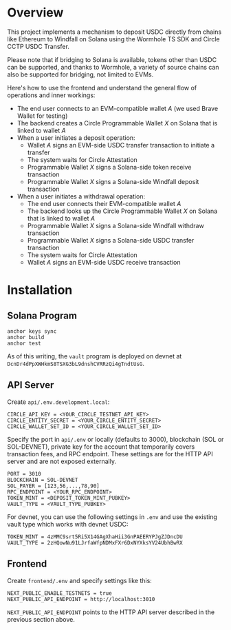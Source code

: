 # Overview

This project implements a mechanism to deposit USDC directly from chains like Ethereum to Windfall on Solana using the Wormhole TS SDK and Circle CCTP USDC Transfer.

Please note that if bridging to Solana is available, tokens other than USDC can be supported, and thanks to Wormhole, a variety of source chains can also be supported for bridging, not limited to EVMs.

Here's how to use the frontend and understand the general flow of operations and inner workings:

- The end user connects to an EVM-compatible wallet *A* (we used Brave Wallet for testing)
- The backend creates a Circle Programmable Wallet *X* on Solana that is linked to wallet *A*
- When a user initiates a deposit operation:
  - Wallet *A* signs an EVM-side USDC transfer transaction to initiate a transfer
  - The system waits for Circle Attestation
  - Programmable Wallet *X* signs a Solana-side token receive transaction
  - Programmable Wallet *X* signs a Solana-side Windfall deposit transaction
- When a user initiates a withdrawal operation:
  - The end user connects their EVM-compatible wallet *A*
  - The backend looks up the Circle Programmable Wallet *X* on Solana that is linked to wallet *A*
  - Programmable Wallet *X* signs a Solana-side Windfall withdraw transaction
  - Programmable Wallet *X* signs a Solana-side USDC transfer transaction
  - The system waits for Circle Attestation
  - Wallet *A* signs an EVM-side USDC receive transaction

# Installation

## Solana Program

```shell
anchor keys sync
anchor build
anchor test
```

As of this writing, the `vault` program is deployed on devnet at `DcnDr4dPpXWHkmS8TSXG3bL9dnshCVRRzQi4gTndtUsG`.

## API Server

Create `api/.env.development.local`:

```shell
CIRCLE_API_KEY = <YOUR_CIRCLE_TESTNET_API_KEY>
CIRCLE_ENTITY_SECRET = <YOUR_CIRCLE_ENTITY_SECRET>
CIRCLE_WALLET_SET_ID = <YOUR_CIRCLE_WALLET_SET_ID>
```

Specify the port in `api/.env` or locally (defaults to 3000), blockchain (SOL or SOL-DEVNET), private key for the account that temporarily covers transaction fees, and RPC endpoint. These settings are for the HTTP API server and are not exposed externally.

```shell
PORT = 3010
BLOCKCHAIN = SOL-DEVNET
SOL_PAYER = [123,56,...,78,90]
RPC_ENDPOINT = <YOUR_RPC_ENDPOINT>
TOKEN_MINT = <DEPOSIT_TOKEN_MINT_PUBKEY>
VAULT_TYPE = <VAULT_TYPE_PUBKEY>
```

For devnet, you can use the following settings in `.env` and use the existing vault type which works with devnet USDC:

```shell
TOKEN_MINT = 4zMMC9srt5Ri5X14GAgXhaHii3GnPAEERYPJgZJDncDU
VAULT_TYPE = 2zHQowNu91LJrfaWfpNDMxFXr6DxNYXksYV24UbhBwRX
```

## Frontend

Create `frontend/.env` and specify settings like this:

```shell
NEXT_PUBLIC_ENABLE_TESTNETS = true
NEXT_PUBLIC_API_ENDPOINT = http://localhost:3010
```

`NEXT_PUBLIC_API_ENDPOINT` points to the HTTP API server described in the previous section above.
